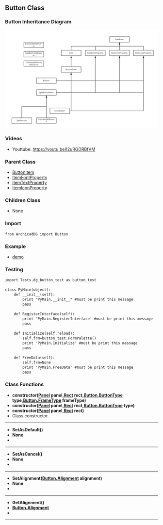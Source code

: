 ## Button Class

### Button Inheritance Diagram

<img src="../../Imgs/button_inheritance_diagram.png" />

### Videos
* Youttube: https://youtu.be/I2uRGDRBfVM

### Parent Class
* [ButtonItem](ArchicadDG_ButtonItem.md)
* [ItemFontProperty](../ArchicadDG_ItemFontProperty.md)
* [ItemTextProperty](../ArchicadDG_ItemTextProperty.md)
* [ItemIconProperty](../ArchicadDG_ItemIconProperty.md)

### Children Class
* None

### Import
```
from ArchicadDG import Button
``` 

### Example
* [demo](../../Scripts/Tests/dg_button_test.py)

### Testing
```
import Tests.dg_button_test as button_test

class PyMain(object):
    def __init__(self):
        print "PyMain.__init__" #must be print this message
        pass

    def RegisterInterface(self):
        print 'PyMain.RegisterInterface' #must be print this message
        pass
    
    def Initialize(self,reload):
        self.frm=button_test.FormPalette()
        print 'PyMain.Initialize' #must be print this message
        pass

    def FreeData(self):
        self.frm=None
        print 'PyMain.FreeData' #must be print this message
        pass

```

### Class Functions

* **constructor([Panel](../ArchicadDG_Panel.md) panel,[Rect](../ArchicadDG_Rect.md) rect,[Button.ButtonType](ArchicadDG_Button_ButtonType.md) type,[Button.FrameType](ArchicadDG_Button_FrameType.md) frameType)**
* **constructor([Panel](../ArchicadDG_Panel.md) panel,[Rect](../ArchicadDG_Rect.md) rect,[Button.ButtonType](ArchicadDG_Button_ButtonType.md) type)**
* **constructor([Panel](../ArchicadDG_Panel.md) panel,[Rect](../ArchicadDG_Rect.md) rect)**
* Class constructor.
-----

* **SetAsDefault()**
* **None**
* 
-----

* **SetAsCancel()**
* **None**
* 
-----

* **SetAlignment([Button.Alignment](ArchicadDG_Button_Alignment.md) alignment)**
* **None**
* 
-----

* **GetAlignment()**
* **[Button.Alignment](ArchicadDG_Button_Alignment.md)**
* 
-----